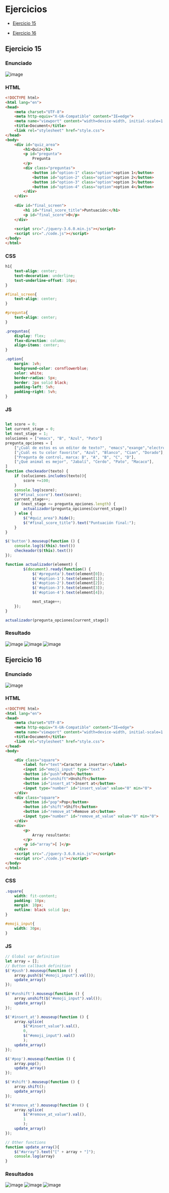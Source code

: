 # Ejercicios

- [Ejercicio 15](#ejercicio-15)

- [Ejercicio 16](#ejercicio-16)

## Ejercicio 15

### Enunciado

![image](https://user-images.githubusercontent.com/14235896/172881733-cc869ee9-6e99-480b-9304-92eb3503dbb3.png)

### HTML

```html
<!DOCTYPE html>
<html lang="en">
<head>
    <meta charset="UTF-8">
    <meta http-equiv="X-UA-Compatible" content="IE=edge">
    <meta name="viewport" content="width=device-width, initial-scale=1.0">
    <title>Document</title>
    <link rel="stylesheet" href="style.css">
</head>
<body>
    <div id="quiz_area">
        <h1>Quiz</h1>
        <p id="pregunta">
            Pregunta
        </p>
        <div class="preguntas">
            <button id="option-1" class="option">option 1</button>
            <button id="option-2" class="option">option 2</button>
            <button id="option-3" class="option">option 3</button>
            <button id="option-4" class="option">option 4</button>
        </div>
    </div>
    
    <div id="final_screen">
        <h1 id="final_score_title">Puntuación:</h1>
        <p id="final_score">0</p>
    </div>
    
    <script src="./jquery-3.6.0.min.js"></script>
    <script src="./code.js"></script>
</body>
</html>
```

### CSS

```css
h1{
    text-align: center; 
    text-decoration: underline; 
    text-underline-offset: 10px;
}

#final_screen{
    text-align: center;
}

#pregunta{
    text-align: center;
}

.preguntas{
    display: flex;
    flex-direction: column;
    align-items: center;
}

.option{
    margin: 1vh;
    background-color: cornflowerblue;
    color: white;
    border-radius: 5px;
    border: 2px solid black;
    padding-left: 5vh;
    padding-right: 5vh;
}
```

### JS

```js

let score = 0;
let current_stage = 0;
let next_stage = 1;
soluciones = ["emacs", "B", "Azul", "Pato"]
pregunta_opciones = [
    ["¿Cuál de estos es un editor de texto?", "emacs","exange","electron","ectoplasma"],
    ["¿Cuál es tu color favorito", "Azul", "Blanco", "Cian", "Dorado"],
    ["Pregunta de control, marca: B", "A", "B", "C", "D"],
    ["¿Qué animal es mejor", "Jabalí", "Cerdo", "Pato", "Macaco"],
]
function checkeador(texto) {
    if (soluciones.includes(texto)){
        score +=100;
    }
    console.log(score);
    $("#final_score").text(score);
    current_stage++;
    if (next_stage <= pregunta_opciones.length) {
        actualizador(pregunta_opciones[current_stage])
    } else {
        $("#quiz_area").hide();
        $("#final_score_title").text("Puntuación final:");
    }   
}

$('button').mouseup(function () { 
    console.log($(this).text())
    checkeador($(this).text())
});

function actualizador(element) {
        $(document).ready(function() {
            $('#pregunta').text(element[0]);
            $('#option-1').text(element[1]);
            $('#option-2').text(element[2]);
            $('#option-3').text(element[3]);
            $('#option-4').text(element[4]);

            next_stage++;
    });
}

actualizador(pregunta_opciones[current_stage])
```

### Resultado

  ![image](https://user-images.githubusercontent.com/14235896/172882257-556e7904-96a2-4a9c-8a02-89f9b78fee44.png)
  ![image](https://user-images.githubusercontent.com/14235896/172882321-62cd0e37-5146-47db-9901-418963589b6f.png)
  ![image](https://user-images.githubusercontent.com/14235896/172882395-ed5b850a-d080-435a-b2dd-7b8b89cb884b.png)

## Ejercicio 16

### Enunciado

![image](https://user-images.githubusercontent.com/14235896/173010931-598773ea-d935-4675-8914-2079ebc276e1.png)

### HTML

```html
<!DOCTYPE html>
<html lang="en">
<head>
    <meta charset="UTF-8">
    <meta http-equiv="X-UA-Compatible" content="IE=edge">
    <meta name="viewport" content="width=device-width, initial-scale=1.0">
    <title>Document</title>
    <link rel="stylesheet" href="style.css">
</head>
<body>

    <div class="square">
        <label for="text">Caracter a insertar:</label>
        <input id="emoji_input" type="text">
        <button id="push">Push</button>
        <button id="unshift">Unshift</button>
        <button id="insert_at">Insert at</button>
        <input type="number" id="insert_value" value="0" min="0">
    </div>
    <div class="square">
        <button id="pop">Pop</button>
        <button id="shift">Shift</button>
        <button id="remove_at">Remove at</button>
        <input type="number" id="remove_at_value" value="0" min="0">
    </div>
    <div>
        <p>
            Array resultante:
        </p>
        <p id="array">[ ]</p>
    </div>
    <script src="./jquery-3.6.0.min.js"></script>
    <script src="./code.js"></script>
</body>
</html>
```

### CSS

```css
.square{
    width: fit-content;
    padding: 10px;
    margin: 10px;
    outline: black solid 1px;
}

#emoji_input{
    width: 30px;
}
```

### JS

```js
// Global var definition
let array = [];
// Button callback definition
$('#push').mouseup(function () { 
    array.push($("#emoji_input").val());
    update_array()
});

$('#unshift').mouseup(function () { 
    array.unshift($("#emoji_input").val());
    update_array()
});

$('#insert_at').mouseup(function () { 
    array.splice(
        $("#insert_value").val(),
        0,
        $("#emoji_input").val()
        );
    update_array()
});

$('#pop').mouseup(function () { 
    array.pop();
    update_array()
});

$('#shift').mouseup(function () { 
    array.shift();
    update_array()
});

$('#remove_at').mouseup(function () { 
    array.splice(
        $("#remove_at_value").val(),
        1
        );
    update_array()
});

// Other functions
function update_array(){
    $("#array").text("[" + array + "]");
    console.log(array)
}
```

### Resultados

![image](https://user-images.githubusercontent.com/14235896/173011242-c47e3dfc-2244-4fee-9f98-f0b3bb48bcc5.png)
![image](https://user-images.githubusercontent.com/14235896/173011359-93ea3efc-e9fc-4977-907d-aab2ecf57fd1.png)
![image](https://user-images.githubusercontent.com/14235896/173011424-6ed7bfdb-229b-42d2-8303-57c8eb6fa87e.png)

